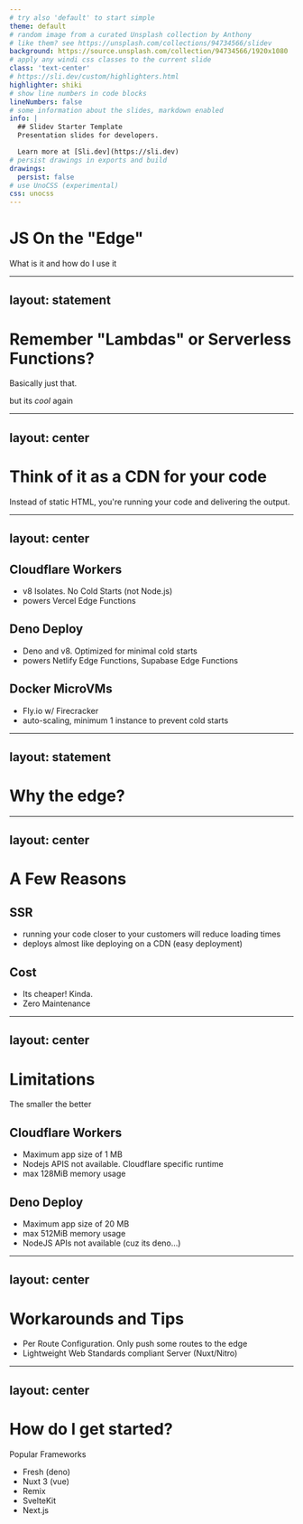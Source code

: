 ```yaml
---
# try also 'default' to start simple
theme: default
# random image from a curated Unsplash collection by Anthony
# like them? see https://unsplash.com/collections/94734566/slidev
background: https://source.unsplash.com/collection/94734566/1920x1080
# apply any windi css classes to the current slide
class: 'text-center'
# https://sli.dev/custom/highlighters.html
highlighter: shiki
# show line numbers in code blocks
lineNumbers: false
# some information about the slides, markdown enabled
info: |
  ## Slidev Starter Template
  Presentation slides for developers.

  Learn more at [Sli.dev](https://sli.dev)
# persist drawings in exports and build
drawings:
  persist: false
# use UnoCSS (experimental)
css: unocss
---
```


# JS On the "Edge"
What is it and how do I use it

<!--
The last comment block of each slide will be treated as slide notes. It will be visible and editable in Presenter Mode along with the slide. [Read more in the docs](https://sli.dev/guide/syntax.html#notes)
-->

---
layout: statement
---
# Remember "Lambdas" or Serverless Functions?
Basically just that.

but its *cool* again
<!-- you're running code on someone else's computer, but they're gonna bill you on how long your code takes to run.
But they're just down the street from your customers! -->

---
layout: center
---
# Think of it as a CDN for your code
Instead of static HTML, you're running your code and delivering the output.

---
layout: center
---

## Cloudflare Workers
- v8 Isolates. No Cold Starts (not Node.js)
- powers Vercel Edge Functions
## Deno Deploy
- Deno and v8. Optimized for minimal cold starts
- powers Netlify Edge Functions, Supabase Edge Functions

## Docker MicroVMs
- Fly.io w/ Firecracker
- auto-scaling, minimum 1 instance to prevent cold starts

---
layout: statement
---
# Why the edge?

---
layout: center
---

# A Few Reasons
## SSR
- running your code closer to your customers will reduce loading times
- deploys almost like deploying on a CDN (easy deployment)
## Cost
- Its cheaper! Kinda.
- Zero Maintenance

<!-- If your app works fine on a few ec2 instances then it may not be cheaper. But if you have customers
all over the world, then this might be good. There's even SQLite on the edge with Fly.io and lightstream, which  is
basically a sqlite database replicated across various S3 buckets -->

---
layout: center
---
# Limitations
The smaller the better
## Cloudflare Workers
- Maximum app size of 1 MB
- Nodejs APIS not available. Cloudflare specific runtime
- max 128MiB memory usage
## Deno Deploy
- Maximum app size of 20 MB
- max 512MiB memory usage
- NodeJS APIs not available (cuz its deno...)
---
layout: center
---

# Workarounds and Tips
- Per Route Configuration. Only push some routes to the edge
- Lightweight Web Standards compliant Server (Nuxt/Nitro)

---
layout: center
---
# How do I get started?
Popular Frameworks
- Fresh (deno)
- Nuxt 3 (vue)
- Remix
- SvelteKit
- Next.js